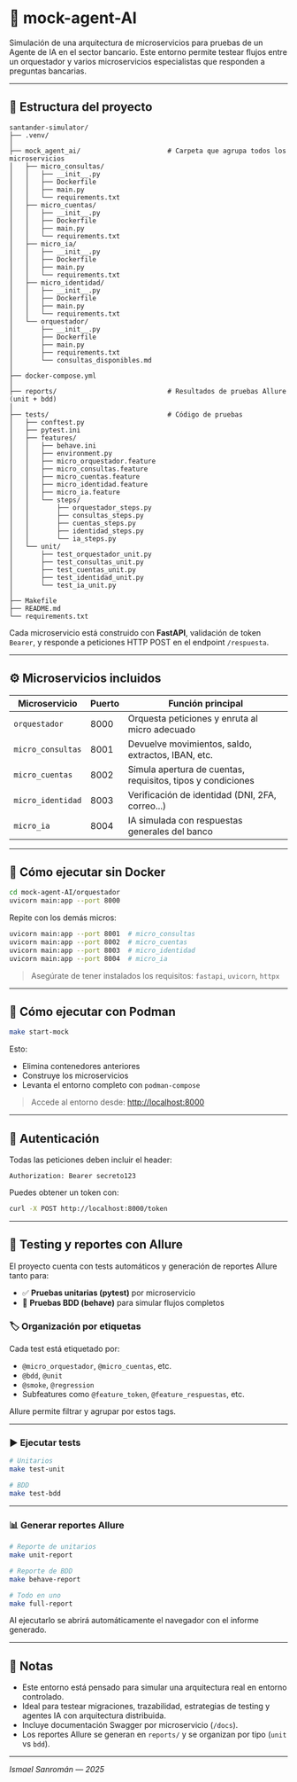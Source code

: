 
# 🤖 mock-agent-AI

Simulación de una arquitectura de microservicios para pruebas de un Agente de IA en el sector bancario. Este entorno permite testear flujos entre un orquestador y varios microservicios especialistas que responden a preguntas bancarias.

---

## 🧱 Estructura del proyecto

```
santander-simulator/
├── .venv/
│
├── mock_agent_ai/                      # Carpeta que agrupa todos los microservicios
│   ├── micro_consultas/
│   │   ├── __init__.py
│   │   ├── Dockerfile
│   │   ├── main.py
│   │   └── requirements.txt
│   ├── micro_cuentas/
│   │   ├── __init__.py
│   │   ├── Dockerfile
│   │   ├── main.py
│   │   └── requirements.txt
│   ├── micro_ia/
│   │   ├── __init__.py
│   │   ├── Dockerfile
│   │   ├── main.py
│   │   └── requirements.txt
│   ├── micro_identidad/
│   │   ├── __init__.py
│   │   ├── Dockerfile
│   │   ├── main.py
│   │   └── requirements.txt
│   └── orquestador/
│       ├── __init__.py
│       ├── Dockerfile
│       ├── main.py
│       ├── requirements.txt
│       └── consultas_disponibles.md
│
├── docker-compose.yml
│
├── reports/                            # Resultados de pruebas Allure (unit + bdd)
│
├── tests/                              # Código de pruebas
│   ├── conftest.py
│   ├── pytest.ini
│   ├── features/
│   │   ├── behave.ini
│   │   ├── environment.py
│   │   ├── micro_orquestador.feature
│   │   ├── micro_consultas.feature
│   │   ├── micro_cuentas.feature
│   │   ├── micro_identidad.feature
│   │   ├── micro_ia.feature
│   │   └── steps/
│   │       ├── orquestador_steps.py
│   │       ├── consultas_steps.py
│   │       ├── cuentas_steps.py
│   │       ├── identidad_steps.py
│   │       └── ia_steps.py
│   └── unit/
│       ├── test_orquestador_unit.py
│       ├── test_consultas_unit.py
│       ├── test_cuentas_unit.py
│       ├── test_identidad_unit.py
│       └── test_ia_unit.py
│
├── Makefile
├── README.md
└── requirements.txt
```

Cada microservicio está construido con **FastAPI**, validación de token `Bearer`, y responde a peticiones HTTP POST en el endpoint `/respuesta`.

---

## ⚙️ Microservicios incluidos

| Microservicio     | Puerto | Función principal                                           |
| ----------------- | ------ | ----------------------------------------------------------- |
| `orquestador`     | 8000   | Orquesta peticiones y enruta al micro adecuado              |
| `micro_consultas` | 8001   | Devuelve movimientos, saldo, extractos, IBAN, etc.          |
| `micro_cuentas`   | 8002   | Simula apertura de cuentas, requisitos, tipos y condiciones |
| `micro_identidad` | 8003   | Verificación de identidad (DNI, 2FA, correo...)             |
| `micro_ia`        | 8004   | IA simulada con respuestas generales del banco              |

---

## 🚀 Cómo ejecutar sin Docker

```bash
cd mock-agent-AI/orquestador
uvicorn main:app --port 8000
```

Repite con los demás micros:

```bash
uvicorn main:app --port 8001  # micro_consultas
uvicorn main:app --port 8002  # micro_cuentas
uvicorn main:app --port 8003  # micro_identidad
uvicorn main:app --port 8004  # micro_ia
```

> Asegúrate de tener instalados los requisitos: `fastapi`, `uvicorn`, `httpx`

---

## 🐋 Cómo ejecutar con Podman

```bash
make start-mock
```

Esto:

* Elimina contenedores anteriores
* Construye los microservicios
* Levanta el entorno completo con `podman-compose`

> Accede al entorno desde: [http://localhost:8000](http://localhost:8000)

---

## 🔐 Autenticación

Todas las peticiones deben incluir el header:

```http
Authorization: Bearer secreto123
```

Puedes obtener un token con:

```bash
curl -X POST http://localhost:8000/token
```

---

## 🧪 Testing y reportes con Allure

El proyecto cuenta con tests automáticos y generación de reportes Allure tanto para:

- ✅ **Pruebas unitarias (pytest)** por microservicio
- 🧩 **Pruebas BDD (behave)** para simular flujos completos

### 🏷️ Organización por etiquetas

Cada test está etiquetado por:

- `@micro_orquestador`, `@micro_cuentas`, etc.
- `@bdd`, `@unit`
- `@smoke`, `@regression`
- Subfeatures como `@feature_token`, `@feature_respuestas`, etc.

Allure permite filtrar y agrupar por estos tags.

---

### ▶️ Ejecutar tests

```bash
# Unitarios
make test-unit

# BDD
make test-bdd
```

---

### 📊 Generar reportes Allure

```bash
# Reporte de unitarios
make unit-report

# Reporte de BDD
make behave-report

# Todo en uno
make full-report
```

Al ejecutarlo se abrirá automáticamente el navegador con el informe generado.

---

## 📌 Notas

* Este entorno está pensado para simular una arquitectura real en entorno controlado.
* Ideal para testear migraciones, trazabilidad, estrategias de testing y agentes IA con arquitectura distribuida.
* Incluye documentación Swagger por microservicio (`/docs`).
* Los reportes Allure se generan en `reports/` y se organizan por tipo (`unit` vs `bdd`).

---

*Ismael Sanromán — 2025*
